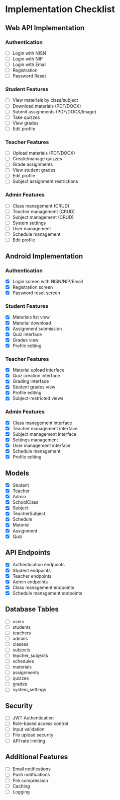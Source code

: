 # Implementation Checklist

## Web API Implementation

### Authentication
- [ ] Login with NISN
- [ ] Login with NIP
- [ ] Login with Email
- [ ] Registration
- [ ] Password Reset

### Student Features
- [ ] View materials by class/subject
- [ ] Download materials (PDF/DOCX)
- [ ] Submit assignments (PDF/DOCX/Image)
- [ ] Take quizzes
- [ ] View grades
- [ ] Edit profile

### Teacher Features
- [ ] Upload materials (PDF/DOCX)
- [ ] Create/manage quizzes
- [ ] Grade assignments
- [ ] View student grades
- [ ] Edit profile
- [ ] Subject assignment restrictions

### Admin Features
- [ ] Class management (CRUD)
- [ ] Teacher management (CRUD)
- [ ] Subject management (CRUD)
- [ ] System settings
- [ ] User management
- [ ] Schedule management
- [ ] Edit profile

## Android Implementation

### Authentication
- [x] Login screen with NISN/NIP/Email
- [x] Registration screen
- [x] Password reset screen

### Student Features
- [x] Materials list view
- [x] Material download
- [x] Assignment submission
- [x] Quiz interface
- [x] Grades view
- [x] Profile editing

### Teacher Features
- [x] Material upload interface
- [x] Quiz creation interface
- [x] Grading interface
- [x] Student grades view
- [x] Profile editing
- [x] Subject-restricted views

### Admin Features
- [x] Class management interface
- [x] Teacher management interface
- [x] Subject management interface
- [x] Settings management
- [x] User management interface
- [x] Schedule management
- [x] Profile editing

## Models
- [x] Student
- [x] Teacher
- [x] Admin
- [x] SchoolClass
- [x] Subject
- [x] TeacherSubject
- [x] Schedule
- [x] Material
- [x] Assignment
- [x] Quiz

## API Endpoints
- [x] Authentication endpoints
- [x] Student endpoints
- [x] Teacher endpoints
- [x] Admin endpoints
- [x] Class management endpoints
- [x] Schedule management endpoints

## Database Tables
- [ ] users
- [ ] students
- [ ] teachers
- [ ] admins
- [ ] classes
- [ ] subjects
- [ ] teacher_subjects
- [ ] schedules
- [ ] materials
- [ ] assignments
- [ ] quizzes
- [ ] grades
- [ ] system_settings

## Security
- [ ] JWT Authentication
- [ ] Role-based access control
- [ ] Input validation
- [ ] File upload security
- [ ] API rate limiting

## Additional Features
- [ ] Email notifications
- [ ] Push notifications
- [ ] File compression
- [ ] Caching
- [ ] Logging
